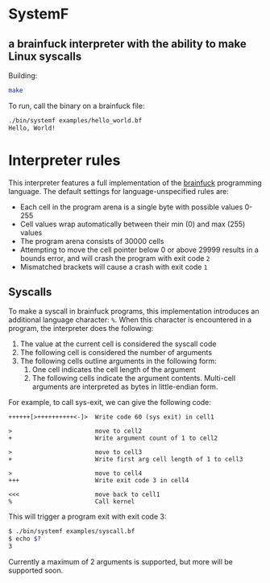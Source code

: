 # SystemF

## a brainfuck interpreter with the ability to make Linux syscalls

Building:

```sh
make
```

To run, call the binary on a brainfuck file:
```sh
./bin/systemf examples/hello_world.bf
Hello, World!
```

# Interpreter rules

This interpreter features a full implementation of the [brainfuck](https://esolangs.org/wiki/brainfuck) programming language. The default settings for language-unspecified rules are:

* Each cell in the program arena is a single byte with possible values 0-255
* Cell values wrap automatically between their min (0) and max (255) values
* The program arena consists of 30000 cells
* Attempting to move the cell pointer below 0 or above 29999 results in a bounds error,
  and will crash the program with exit code `2`
* Mismatched brackets will cause a crash with exit code `1`

## Syscalls

To make a syscall in brainfuck programs, this implementation introduces an
additional language character: `%`. When this character is encountered in
a program, the interpreter does the following:

1. The value at the current cell is considered the syscall code
2. The following cell is considered the number of arguments
3. The following cells outline arguments in the following form:
   1. One cell indicates the cell length of the argument
   2. The following cells indicate the argument contents.
      Multi-cell arguments are interpreted as bytes
      in little-endian form.

For example, to call sys-exit, we can give the following code:

```
++++++[>++++++++++<-]>  Write code 60 (sys exit) in cell1

>                       move to cell2
+                       Write argument count of 1 to cell2

>                       move to cell3
+                       Write first arg cell length of 1 to cell3

>                       move to cell4
+++                     Write exit code 3 in cell4

<<<                     move back to cell1
%                       Call kernel
```

This will trigger a program exit with exit code 3:

```sh
$ ./bin/systemf examples/syscall.bf
$ echo $?
3
```

Currently a maximum of 2 arguments is supported, but more will be supported soon.
